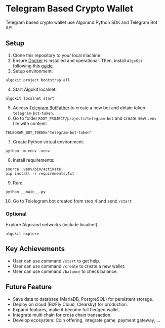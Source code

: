 # Telegram Based Crypto Wallet

Telegram based crypto wallet use Algorand Python SDK and Telegram Bot API.

## Setup

1. Clone this repository to your local machine.
2. Ensure [Docker](https://www.docker.com/) is installed and operational. Then, install `AlgoKit` following this [guide](https://github.com/algorandfoundation/algokit-cli#install).
3. Setup environment:
```shell
algokit project bootstrap all
```

4. Start Algokit localnet:
```shell
algokit localnet start
```

5. Access [Telegram BotFather](https://t.me/BotFather) to create a new bot and obtain token `telegram-bot-token`.
6. Go to folder `ROOT_PROJECT/projects/telegram-bot` and create new `.env` file with content:
```shell
TELEGRAM_BOT_TOKEN="telegram-bot-token"
```

7. Create Python virtual environment:
```shell
python -m venv .venv
```

8. Install requirements:
```shell
source .venv/bin/activate
pip install -r requirements.txt
```

9. Run:
```shell
python __main__.py
```

10. Go to Telelegram bot created from step 4 and send `/start`

### Optional

Explore Algorand networks (include localnet)
```shell
algokit explore
```

## Key Achievements

- User can use command `/start` to get help.
- User can use command `/create` to create a new wallet.
- User can use command `/balance` to check balance.

## Future Feature

- Save data to database (MariaDB, PostgreSQL) for persistent storage.
- Deploy on cloud (BizFly Cloud, Clearsky) for production.
- Expand features, make it become full fledged wallet.
- Integrate multi chain for cross chain transaction.
- Develop ecosystem: Coin offering, integrate game, payment gateway, ...